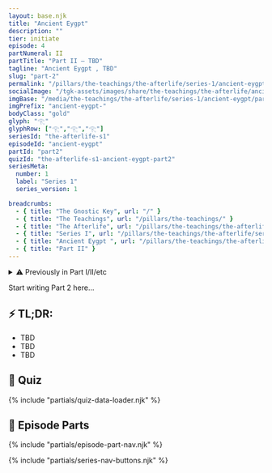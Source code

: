 ```yaml
---
layout: base.njk
title: "Ancient Eygpt"
description: ""
tier: initiate
episode: 4
partNumeral: II
partTitle: "Part II — TBD"
tagline: "Ancient Eygpt , TBD"
slug: "part-2"
permalink: "/pillars/the-teachings/the-afterlife/series-1/ancient-eygpt/part-2/index.html"
socialImage: "/tgk-assets/images/share/the-teachings/the-afterlife/ancient-eygpt-part-2.jpg"
imgBase: "/media/the-teachings/the-afterlife/series-1/ancient-eygpt/part-2"
imgPrefix: "ancient-eygpt-"
bodyClass: "gold"
glyph: "𓂀"
glyphRow: ["𓂀","𓂀","𓂀"]
seriesId: "the-afterlife-s1"
episodeId: "ancient-eygpt"
partId: "part2"
quizId: "the-afterlife-s1-ancient-eygpt-part2"
seriesMeta:
  number: 1
  label: "Series 1"
  series_version: 1

breadcrumbs:
  - { title: "The Gnostic Key", url: "/" }
  - { title: "The Teachings", url: "/pillars/the-teachings/" }
  - { title: "The Afterlife", url: "/pillars/the-teachings/the-afterlife/" }
  - { title: "Series I", url: "/pillars/the-teachings/the-afterlife/series-1/" }
  - { title: "Ancient Eygpt ", url: "/pillars/the-teachings/the-afterlife/series-1/ancient-eygpt/" }
  - { title: "Part II" }
---
```


<main class="main-content">
<section class="content-container">

<details class="disclaimer-box">
  <summary>
    <span class="disclaimer-heading">⚠️ Previously in Part I/II/etc</span>
  </summary>
  <p>TBD</p>
</details>

<section class="section-block">
  <p>Start writing Part 2 here…</p>
</section>

<section class="section-block">
  <h2 class="section-heading">⚡ TL;DR:</h2>
  <ul class="list-emoji">
    <li>TBD</li>
    <li>TBD</li>
    <li>TBD</li>
  </ul>
</section>

<section class="section-block" id="quiz">
  <h2 class="section-heading">🧠 Quiz</h2>
  <div id="quiz-container" data-quiz-id="{{ quizId }}"></div>
  {% include "partials/quiz-data-loader.njk" %}
</section>

<section class="section-block" id="series">
  <h2 class="section-heading">📜 Episode Parts</h2>
  {% include "partials/episode-part-nav.njk" %}
</section>

{% include "partials/series-nav-buttons.njk" %}

</section>
</main>